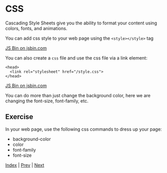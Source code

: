 # CSS

Cascading Style Sheets give you the ability to format your content using colors, fonts, and animations.

You can add css style to your web page using the `<style></style>` tag

<a class="jsbin-embed" href="http://jsbin.com/nicaze/1/embed?html,output">JS Bin on jsbin.com</a>

You can also create a `css` file and use the css file via a link element:

```
<head>
  <link rel="stylesheet" href="/style.css">
</head>
```

<a class="jsbin-embed" href="http://jsbin.com/nicaze/3/embed?css,output">JS Bin on jsbin.com</a>

You can do more than just change the background color, here we are changing the font-size, font-family, etc.

## Exercise

In your web page, use the following css commands to dress up your page:

- background-color
- color
- font-family
- font-size


[Index](.) | [Prev](avatar) | [Next](colors)
